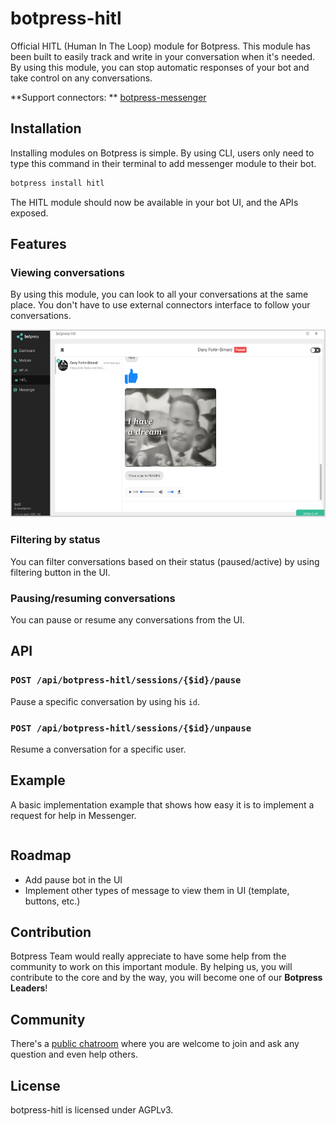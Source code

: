 # botpress-hitl

Official HITL (Human In The Loop) module for Botpress. This module has been built to easily track and write in your conversation when it's needed. By using this module, you can stop automatic responses of your bot and take control on any conversations.

**Support connectors: ** [botpress-messenger](https://github.com/botpress/botpress-messenger)

## Installation

Installing modules on Botpress is simple. By using CLI, users only need to type this command in their terminal to add messenger module to their bot.

```js
botpress install hitl
```

The HITL module should now be available in your bot UI, and the APIs exposed.

## Features

### Viewing conversations

By using this module, you can look to all your conversations at the same place. You don't have to use external connectors interface to follow your conversations.

<img src='/assets/hitl-screenshot.png' height='300px'>

### Filtering by status

You can filter conversations based on their status (paused/active) by using filtering button in the UI.

### Pausing/resuming conversations

You can pause or resume any conversations from the UI.

## API

### `POST /api/botpress-hitl/sessions/{$id}/pause`

Pause a specific conversation by using his `id`.

### `POST /api/botpress-hitl/sessions/{$id}/unpause`

Resume a conversation for a specific user.

## Example

A basic implementation example that shows how easy it is to implement a request for help in Messenger.

```js

```

## Roadmap

- Add pause bot in the UI
- Implement other types of message to view them in UI (template, buttons, etc.)

## Contribution

Botpress Team would really appreciate to have some help from the community to work on this important module. By helping us, you will contribute to the core and by the way, you will become one of our **Botpress Leaders**!

## Community

There's a [public chatroom](https://gitter.im/botpress/core) where you are welcome to join and ask any question and even help others.

## License

botpress-hitl is licensed under AGPLv3.
